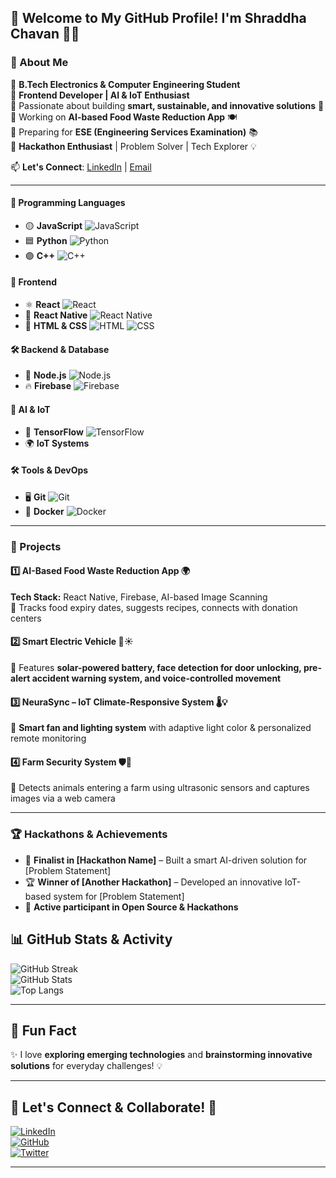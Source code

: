 ## 🚀 Welcome to My GitHub Profile! I'm Shraddha Chavan 👩‍💻


### 🌟 About Me
🔹 **B.Tech Electronics & Computer Engineering Student**  
🔹 **Frontend Developer | AI & IoT Enthusiast**  
🔹 Passionate about building **smart, sustainable, and innovative solutions** 🚀  
🔹 Working on **AI-based Food Waste Reduction App** 🍽️  
🔹 Preparing for **ESE (Engineering Services Examination)** 📚  
🔹 **Hackathon Enthusiast** | Problem Solver | Tech Explorer 💡  

📫 **Let's Connect**: [LinkedIn](https://www.linkedin.com/in/yourprofile) | [Email](mailto:your.email@example.com)  

---

#### 🚀 Programming Languages
- 🟡 **JavaScript**  ![JavaScript](https://img.shields.io/badge/-JavaScript-F7DF1E?logo=javascript&logoColor=black&style=flat-square)
- 🟦 **Python**  ![Python](https://img.shields.io/badge/-Python-3776AB?logo=python&logoColor=white&style=flat-square)
- 🟣 **C++**  ![C++](https://img.shields.io/badge/-C++-00599C?logo=c%2B%2B&logoColor=white&style=flat-square)

#### 🎨 Frontend
- ⚛️ **React**  ![React](https://img.shields.io/badge/-React-61DAFB?logo=react&logoColor=black&style=flat-square)
- 📱 **React Native**  ![React Native](https://img.shields.io/badge/-React%20Native-61DAFB?logo=react&logoColor=black&style=flat-square)
- 🎨 **HTML & CSS**  ![HTML](https://img.shields.io/badge/-HTML-E34F26?logo=html5&logoColor=white&style=flat-square) ![CSS](https://img.shields.io/badge/-CSS-1572B6?logo=css3&logoColor=white&style=flat-square)

#### 🛠️ Backend & Database
- 🌿 **Node.js**  ![Node.js](https://img.shields.io/badge/-Node.js-339933?logo=node.js&logoColor=white&style=flat-square)
- 🔥 **Firebase**  ![Firebase](https://img.shields.io/badge/-Firebase-FFCA28?logo=firebase&logoColor=black&style=flat-square)

#### 🧠 AI & IoT
- 🧪 **TensorFlow**  ![TensorFlow](https://img.shields.io/badge/-TensorFlow-FF6F00?logo=tensorflow&logoColor=white&style=flat-square)
- 🌍 **IoT Systems**

#### 🛠️ Tools & DevOps
- 🖥 **Git**  ![Git](https://img.shields.io/badge/-Git-F05032?logo=git&logoColor=white&style=flat-square)
- 🐳 **Docker**  ![Docker](https://img.shields.io/badge/-Docker-2496ED?logo=docker&logoColor=white&style=flat-square)

---

### 🚀 Projects

#### 1️⃣ **AI-Based Food Waste Reduction App** 🌍
**Tech Stack:** React Native, Firebase, AI-based Image Scanning  
🔹 Tracks food expiry dates, suggests recipes, connects with donation centers

#### 2️⃣ **Smart Electric Vehicle** 🚗☀️
🔹 Features **solar-powered battery, face detection for door unlocking, pre-alert accident warning system, and voice-controlled movement**

#### 3️⃣ **NeuraSync – IoT Climate-Responsive System** 🌡️💡
🔹 **Smart fan and lighting system** with adaptive light color & personalized remote monitoring

#### 4️⃣ **Farm Security System** 🛡️🚜
🔹 Detects animals entering a farm using ultrasonic sensors and captures images via a web camera

---

### 🏆 Hackathons & Achievements
- 🏅 **Finalist in [Hackathon Name]** – Built a smart AI-driven solution for [Problem Statement]
- 🏆 **Winner of [Another Hackathon]** – Developed an innovative IoT-based system for [Problem Statement]
- 🚀 **Active participant in Open Source & Hackathons**

## 📊 GitHub Stats & Activity
![GitHub Streak](https://github-readme-streak-stats.herokuapp.com/?user=yourusername&theme=react&hide_border=true)  
![GitHub Stats](https://github-readme-stats.vercel.app/api?username=yourusername&show_icons=true&theme=react)  
![Top Langs](https://github-readme-stats.vercel.app/api/top-langs/?username=yourusername&layout=compact&theme=react)

---

## 🎯 Fun Fact
✨ I love **exploring emerging technologies** and **brainstorming innovative solutions** for everyday challenges! 💡

---

## 🔗 Let's Connect & Collaborate! 🚀
[![LinkedIn](https://img.shields.io/badge/-LinkedIn-0077B5?logo=linkedin&logoColor=white&style=flat-square)](https://www.linkedin.com/in/yourprofile)  
[![GitHub](https://img.shields.io/badge/-GitHub-181717?logo=github&logoColor=white&style=flat-square)](https://github.com/yourusername)  
[![Twitter](https://img.shields.io/badge/-Twitter-1DA1F2?logo=twitter&logoColor=white&style=flat-square)](https://twitter.com/yourusername)  

---
